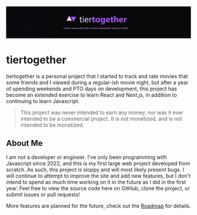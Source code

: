 ![tiertogether](/readme/banner.png "tiertogether")

# tiertogether

tiertogether is a personal project that I started to track and rate movies that some friends and I viewed during a regular-ish movie night, but after a year of spending weekends and PTO days on development, this project has become an extended exercise to learn React and Next.js, in addition to continuing to learn Javascript.

> This project was never intended to earn any money, nor was it ever intended to be a commercial project. It is not monetized, and is not intended to be monetized.

## About Me

I am not a developer or engineer. I&apos;ve only been programming with Javascript since 2022, and this is my first large web project developed from scratch. As such, this project is sloppy and will most likely present bugs. I will continue to attempt to improve the site and add new features, but I don&apos;t intend to spend as much time working on it in the future as I did in the first year. Feel free to view the source code here on GitHub, clone the project, or submit issues or pull requests!

More features are planned for the future, check out the [Roadmap](TODO.md#roadmap) for details.
